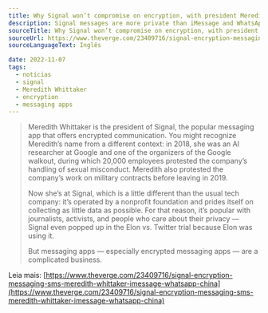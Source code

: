 ```yaml
---
title: Why Signal won’t compromise on encryption, with president Meredith Whittaker
description: Signal messages are more private than iMessage and WhatsApp. Here’s how.
sourceTitle: Why Signal won’t compromise on encryption, with president Meredith Whittaker
sourceUrl: https://www.theverge.com/23409716/signal-encryption-messaging-sms-meredith-whittaker-imessage-whatsapp-china
sourceLanguageText: Inglês

date: 2022-11-07
tags: 
  - notícias
  - signal
  - Meredith Whittaker
  - encryption
  - messaging apps
---
```


> Meredith Whittaker is the president of Signal, the popular messaging app that offers encrypted communication. You might recognize Meredith’s name from a different context: in 2018, she was an AI researcher at Google and one of the organizers of the Google walkout, during which 20,000 employees protested the company’s handling of sexual misconduct. Meredith also protested the company’s work on military contracts before leaving in 2019.
> 
> Now she’s at Signal, which is a little different than the usual tech company: it’s operated by a nonprofit foundation and prides itself on collecting as little data as possible. For that reason, it’s popular with journalists, activists, and people who care about their privacy — Signal even popped up in the Elon vs. Twitter trial because Elon was using it.
>
> But messaging apps — especially encrypted messaging apps — are a complicated business.

Leia mais: [https://www.theverge.com/23409716/signal-encryption-messaging-sms-meredith-whittaker-imessage-whatsapp-china](https://www.theverge.com/23409716/signal-encryption-messaging-sms-meredith-whittaker-imessage-whatsapp-china)
